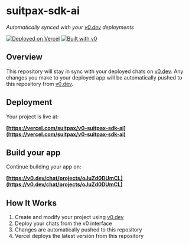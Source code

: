 # suitpax-sdk-ai

*Automatically synced with your [v0.dev](https://v0.dev) deployments*

[![Deployed on Vercel](https://img.shields.io/badge/Deployed%20on-Vercel-black?style=for-the-badge&logo=vercel)](https://vercel.com/suitpax/v0-suitpax-sdk-ai)
[![Built with v0](https://img.shields.io/badge/Built%20with-v0.dev-black?style=for-the-badge)](https://v0.dev/chat/projects/oJuZd0DUmCL)

## Overview

This repository will stay in sync with your deployed chats on [v0.dev](https://v0.dev).
Any changes you make to your deployed app will be automatically pushed to this repository from [v0.dev](https://v0.dev).

## Deployment

Your project is live at:

**[https://vercel.com/suitpax/v0-suitpax-sdk-ai](https://vercel.com/suitpax/v0-suitpax-sdk-ai)**

## Build your app

Continue building your app on:

**[https://v0.dev/chat/projects/oJuZd0DUmCL](https://v0.dev/chat/projects/oJuZd0DUmCL)**

## How It Works

1. Create and modify your project using [v0.dev](https://v0.dev)
2. Deploy your chats from the v0 interface
3. Changes are automatically pushed to this repository
4. Vercel deploys the latest version from this repository
